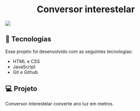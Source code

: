 <h1 align="center"> Conversor interestelar </h1>

<img src="https://elisandralopes.github.io/conversor-interestelar/preview.png"> </img>
<br>


## 🚀 Tecnologias

Esse projeto foi desenvolvido com as seguintes tecnologias:

- HTML e CSS
- JavaScript
- Git e Github

## 💻 Projeto

Conversor interestelar converte ano luz em metros.
